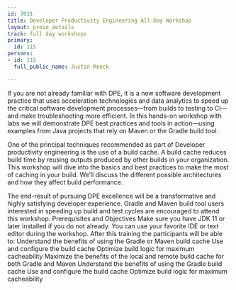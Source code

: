```yaml
---
id: 7031
title: Developer Productivity Engineering All-Day Workshop
layout: preso_details
track: full day workshops
primary:
  id: 115
persons:
- id: 115
  full_public_name: Justin Reock

---
```

If you are not already familiar with DPE, it is a new software development practice that uses acceleration technologies and data analytics to speed up the critical software development processes—from builds to testing to CI—and make troubleshooting more efficient. In this hands-on workshop with labs we will demonstrate DPE best practices and tools in action—using examples from Java projects that rely on Maven or the Gradle build tool.

One of the principal techniques recommended as part of Developer productivity engineering is the use of a build cache.  A build cache reduces build time by reusing outputs produced by other builds in your organization. This workshop will dive into the basics and best practices to make the most of caching in your build. We’ll discuss the different possible architectures and how they affect build performance.

The end-result of pursuing DPE excellence will be a transformative and highly satisfying developer experience. Gradle and Maven build tool users interested in speeding up build and test cycles are encouraged to attend this workshop.
Prerequisites and Objectives
Make sure you have JDK 11 or later installed if you do not already. You can use your favorite IDE or text editor during the workshop.
After this training the participants will be able to:
Understand the benefits of using the Gradle or Maven build cache
Use and configure the build cache
Optimize build logic for maximum cacheability
Maximize the benefits of the local and remote build cache for both Gradle and Maven
Understand the benefits of using the Gradle build cache
Use and configure the build cache
Optimize build logic for maximum cacheability
